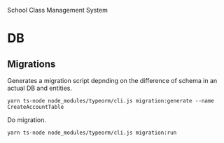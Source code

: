School Class Management System

# DB
## Migrations
Generates a migration script depnding on the difference of schema in an actual
DB and entities.
```
yarn ts-node node_modules/typeorm/cli.js migration:generate --name CreateAccountTable
```

Do migration.
```
yarn ts-node node_modules/typeorm/cli.js migration:run
```
